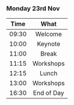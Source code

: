 ### Monday 23rd Nov

Time | What
---|:---:
09:30 | Welcome 
10:00 | Keynote 
11:00 | Break|
11:15 | Workshops 
12:15 | Lunch
13:00 | Workshops 
16:30 | End of Day 
